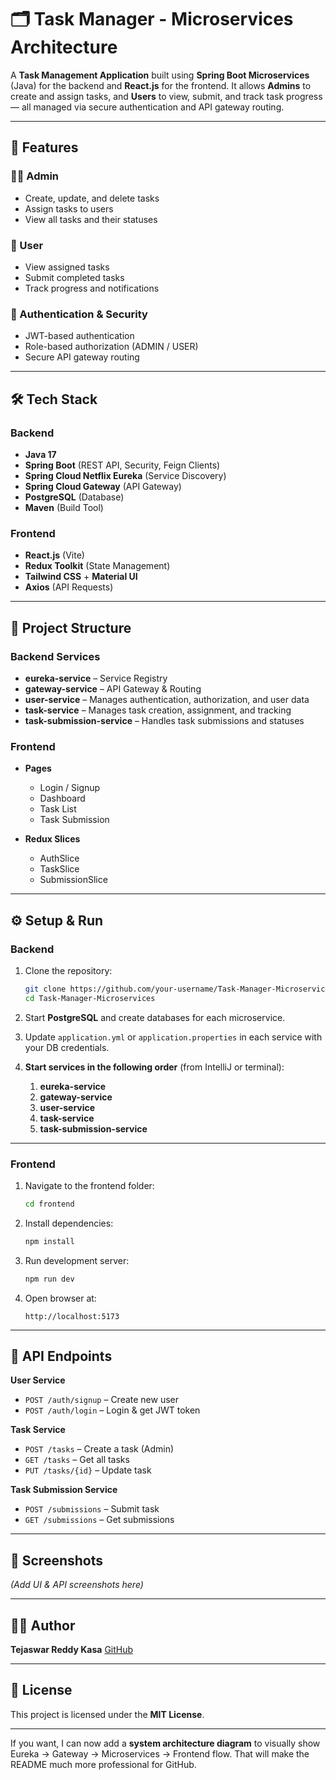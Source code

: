 

# 🗂 Task Manager - Microservices Architecture

A **Task Management Application** built using **Spring Boot Microservices** (Java) for the backend and **React.js** for the frontend.
It allows **Admins** to create and assign tasks, and **Users** to view, submit, and track task progress — all managed via secure authentication and API gateway routing.

---

## 🚀 Features

### 👨‍💻 Admin

* Create, update, and delete tasks
* Assign tasks to users
* View all tasks and their statuses

### 👤 User

* View assigned tasks
* Submit completed tasks
* Track progress and notifications

### 🔐 Authentication & Security

* JWT-based authentication
* Role-based authorization (ADMIN / USER)
* Secure API gateway routing

---

## 🛠 Tech Stack

### **Backend**

* **Java 17**
* **Spring Boot** (REST API, Security, Feign Clients)
* **Spring Cloud Netflix Eureka** (Service Discovery)
* **Spring Cloud Gateway** (API Gateway)
* **PostgreSQL** (Database)
* **Maven** (Build Tool)

### **Frontend**

* **React.js** (Vite)
* **Redux Toolkit** (State Management)
* **Tailwind CSS** + **Material UI**
* **Axios** (API Requests)

---

## 📂 Project Structure

### **Backend Services**

* **eureka-service** – Service Registry
* **gateway-service** – API Gateway & Routing
* **user-service** – Manages authentication, authorization, and user data
* **task-service** – Manages task creation, assignment, and tracking
* **task-submission-service** – Handles task submissions and statuses

### **Frontend**

* **Pages**

  * Login / Signup
  * Dashboard
  * Task List
  * Task Submission
* **Redux Slices**

  * AuthSlice
  * TaskSlice
  * SubmissionSlice

---

## ⚙️ Setup & Run

### **Backend**

1. Clone the repository:

   ```bash
   git clone https://github.com/your-username/Task-Manager-Microservices.git
   cd Task-Manager-Microservices
   ```
2. Start **PostgreSQL** and create databases for each microservice.
3. Update `application.yml` or `application.properties` in each service with your DB credentials.
4. **Start services in the following order** (from IntelliJ or terminal):

   1. **eureka-service**
   2. **gateway-service**
   3. **user-service**
   4. **task-service**
   5. **task-submission-service**

---

### **Frontend**

1. Navigate to the frontend folder:

   ```bash
   cd frontend
   ```
2. Install dependencies:

   ```bash
   npm install
   ```
3. Run development server:

   ```bash
   npm run dev
   ```
4. Open browser at:

   ```
   http://localhost:5173
   ```

---

## 🔗 API Endpoints

**User Service**

* `POST /auth/signup` – Create new user
* `POST /auth/login` – Login & get JWT token

**Task Service**

* `POST /tasks` – Create a task (Admin)
* `GET /tasks` – Get all tasks
* `PUT /tasks/{id}` – Update task

**Task Submission Service**

* `POST /submissions` – Submit task
* `GET /submissions` – Get submissions

---

## 📸 Screenshots

*(Add UI & API screenshots here)*

---

## 👨‍💻 Author

**Tejaswar Reddy Kasa**
[GitHub](https://github.com/kasatejaswarreddy0512)

---

## 📜 License

This project is licensed under the **MIT License**.

---

If you want, I can now add a **system architecture diagram** to visually show Eureka → Gateway → Microservices → Frontend flow. That will make the README much more professional for GitHub.
